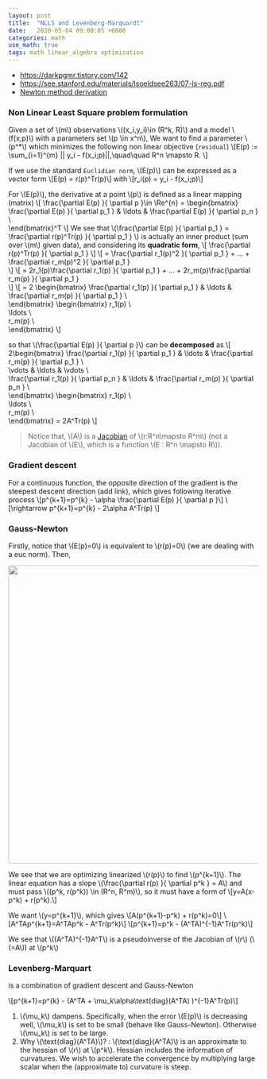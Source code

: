```yaml
---
layout: post
title:  "NLLS and Levenberg-Marquardt"
date:   2020-05-04 09:00:05 +0800
categories: math
use_math: true
tags: math linear_algebra optimization
---
```


* <a href="https://darkpgmr.tistory.com/142" target="_blank">https://darkpgmr.tistory.com/142</a>
* <a href="https://see.stanford.edu/materials/lsoeldsee263/07-ls-reg.pdf" target="_blank">https://see.stanford.edu/materials/lsoeldsee263/07-ls-reg.pdf</a>
* <a href="https://en.wikipedia.org/wiki/Newton%27s_method_in_optimization" target="_blank">Newton method derivation</a>

### Non Linear Least Square problem formulation

Given a set of \\(m\\) observations \\((x\_i,y\_i)\in (R^k, R)\\) and a model \\(f(x;p)\\) with a parameters set \\(p \in x^n\\), We want to find a parameter \\(p^*\\) which minimizes the following non linear objective (`residual`)
\\[E(p) := \sum\_\{i=1\}^\{m\} \|\| y\_i - f(x\_i;p)\|\|,\quad\quad R^n \mapsto R. \\]

If we use the standard `Euclidian norm`, \\(E(p)\\) can be expressed as a vector form
\\[E(p) = r(p)^Tr(p)\\]
with 
\\[r\_i(p) = y\_i - f(x\_i;p)\\]

For \\(E(p)\\), the derivative at a point \\(p\\) is defined as a linear mapping (matrix)
\\[
\frac\{\partial E(p) \}\{ \partial p \}\in \Re^\{n\} = 
\begin{bmatrix}
\frac\{\partial E(p) \}\{ \partial p\_1 \}  &   \ldots   &  \frac\{\partial E(p) \}\{ \partial p\_n \} \\\
\end{bmatrix}^T
\\]
We see that \\(\frac\{\partial E(p) \}\{ \partial p\_1 \} = \frac\{\partial r(p)^Tr(p) \}\{ \partial p\_1 \} \\) is actually an inner product (sum over \\(m\\) given data), and considering its __quadratic form__, 
\\[
\frac\{\partial r(p)^Tr(p) \}\{ \partial p\_1 \}
\\]
\\[
= \frac\{\partial r\_1(p)^2 \}\{ \partial p\_1 \} + ... + \frac\{\partial r\_m(p)^2 \}\{ \partial p\_1 \}  
\\]
\\[
= 2r\_1(p)\frac\{\partial r\_1(p) \}\{ \partial p\_1 \} + ... + 2r\_m(p)\frac\{\partial r\_m(p) \}\{ \partial p\_1 \}  
\\]
\\[
= 2 \begin{bmatrix}
\frac\{\partial r\_1(p) \}\{ \partial p\_1 \}  &   \ldots   &  \frac\{\partial r\_m(p) \}\{ \partial p\_1 \} \\\
\end{bmatrix}
\begin{bmatrix}
r\_1(p)   \\\
\ldots  \\\
r\_m(p)  \\\
\end{bmatrix}
\\]

so that \\(\frac\{\partial E(p) \}\{ \partial p \}\\) can be __decomposed__ as
\\[ 2\begin{bmatrix}
\frac\{\partial r\_1(p) \}\{ \partial p\_1 \}  &   \ldots   &  \frac\{\partial r\_m(p) \}\{ \partial p\_1 \} \\\
\vdots  &   \ldots   &  \vdots \\\
\frac\{\partial r\_1(p) \}\{ \partial p\_n \}  &   \ldots   &  \frac\{\partial r\_m(p) \}\{ \partial p\_n \} \\\
\end{bmatrix}
\begin{bmatrix}
r\_1(p)   \\\
\ldots  \\\
r\_m(p)  \\\
\end{bmatrix}
= 2A^Tr(p)
\\] 

> Notice that, \\(A\\) is a <a href="{{site.url}}/linear_algebra/2018/05/13/psd-mat-and-hessian.html" target="_blank">Jacobian</a> of \\(r:R^n\mapsto R^m\\) (not a Jacobian of \\(E\\), which is a function \\(E : R^n \mapsto R\\)).

### Gradient descent
For a continuous function, the opposite direction of the gradient is the steepest descent direction (add link), which gives following iterative process
\\[p^\{k+1\}=p^\{k\} - \alpha \frac\{\partial E(p) \}\{ \partial p \}\\\]
\\[\rightarrow p^\{k+1\}=p^\{k\} - 2\alpha A^Tr(p) \\]


### Gauss-Newton

Firstly, notice that \\(E(p)=0\\) is equivalent to \\(r(p)=0\\) (we are dealing with a euc norm). Then,

<img src="{{site.url}}/images/math/newton.jpg" width="600">

We see that we are optimizing linearized \\(r(p)\\) to find \\(p^\{k+1\}\\). The linear equation has a slope \\(\frac\{\partial r(p) \}\{ \partial p^k \} = A\\)  and must pass \\((p^k, r(p^k)) \in (R^n, R^m)\\), so it must have a form of
\\[y=A(x-p^k) + r(p^k).\\]

We want \\(y=p^\{k+1\}\\), which gives
\\[A(p^\{k+1\}-p^k) + r(p^k)=0\\]
\\[A^TAp^\{k+1\}=A^TAp^k - A^Tr(p^k)\\]
\\[p^\{k+1\}=p^k - (A^TA)^\{-1\}A^Tr(p^k)\\]

We see that \\((A^TA)^\{-1\}A^T\\) is a pseudoinverse of the Jacobian of \\(r\\) (\\(=A\\)) at \\(p^k\\)

### Levenberg-Marquart
is a combination of gradient descent and Gauss-Newton

\\[p^\{k+1\}=p^\{k\} - (A^TA + \mu\_k\alpha\text\{diag\}(A^TA) )^\{-1\}A^Tr(p)\\]

1. \\(\mu\_k\\) dampens. Specifically, when the error \\(E(p)\\) is decreasing well, \\(\mu\_k\\) is set to be small (behave like Gauss-Newton). Otherwise \\(\mu\_k\\) is set to be large.
2. Why \\(\text\{diag\}(A^TA)\\)? : \\(\text\{diag\}(A^TA)\\) is an approximate to the hessian of \\(r\\) at \\(p^k\\). Hessian includes the information of curvatures. We wish to accelerate the convergence by multiplying large scalar when the (approximate to) curvature is steep.
